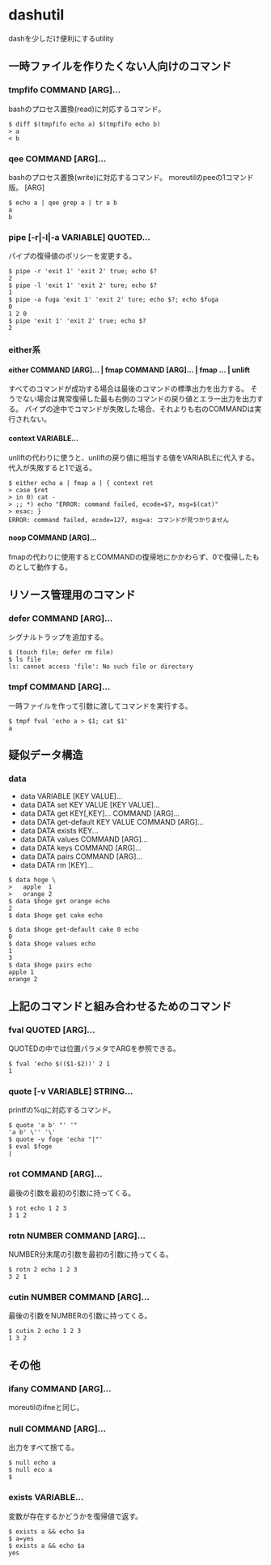 # dashutil

dashを少しだけ便利にするutility

## 一時ファイルを作りたくない人向けのコマンド

### tmpfifo COMMAND \[ARG\]...

bashのプロセス置換(read)に対応するコマンド。

```
$ diff $(tmpfifo echo a) $(tmpfifo echo b)
> a
< b
```
### qee COMMAND \[ARG\]...

bashのプロセス置換(write)に対応するコマンド。
moreutilのpeeの1コマンド版。
 \[ARG\]
```
$ echo a | qee grep a | tr a b
a
b
```

### pipe \[-r|-l|-a VARIABLE\] QUOTED...

パイプの復帰値のポリシーを変更する。

```
$ pipe -r 'exit 1' 'exit 2' true; echo $?
2
$ pipe -l 'exit 1' 'exit 2' ture; echo $?
1
$ pipe -a fuga 'exit 1' 'exit 2' ture; echo $?; echo $fuga
0
1 2 0
$ pipe 'exit 1' 'exit 2' true; echo $?
2
```

### either系

#### either COMMAND \[ARG\]... | fmap COMMAND \[ARG\]... | fmap ... | unlift
すべてのコマンドが成功する場合は最後のコマンドの標準出力を出力する。
そうでない場合は異常復帰した最も右側のコマンドの戻り値とエラー出力を出力する。
パイプの途中でコマンドが失敗した場合、それよりも右のCOMMANDは実行されない。

#### context VARIABLE...
unliftの代わりに使うと、unliftの戻り値に相当する値をVARIABLEに代入する。
代入が失敗すると1で返る。

```
$ either echo a | fmap a | { context ret
> case $ret
> in 0) cat -
> ;; *) echo "ERROR: command failed, ecode=$?, msg=$(cat)"
> esac; }
ERROR: command failed, ecode=127, msg=a: コマンドが見つかりません
```

#### noop COMMAND \[ARG\]...
fmapの代わりに使用するとCOMMANDの復帰地にかかわらず、0で復帰したものとして動作する。

## リソース管理用のコマンド

### defer COMMAND \[ARG\]...

シグナルトラップを追加する。

```
$ (touch file; defer rm file)
$ ls file
ls: cannot access 'file': No such file or directory
```

### tmpf COMMAND \[ARG\]...

一時ファイルを作って引数に渡してコマンドを実行する。

```
$ tmpf fval 'echo a > $1; cat $1'
a
```

## 疑似データ構造

### data

- data VARIABLE \[KEY VALUE\]...
- data DATA set KEY VALUE \[KEY VALUE\]...
- data DATA get KEY\[,KEY\]... COMMAND \[ARG\]...
- data DATA get-default KEY VALUE COMMAND \[ARG\]...
- data DATA exists KEY...
- data DATA values COMMAND \[ARG\]...
- data DATA keys COMMAND \[ARG\]...
- data DATA pairs COMMAND \[ARG\]...
- data DATA rm [KEY]...

```
$ data hoge \
>   apple  1
>   orange 2
$ data $hoge get orange echo
2
$ data $hoge get cake echo

$ data $hoge get-default cake 0 echo
0
$ data $hoge values echo
1
3
$ data $hoge pairs echo
apple 1
orange 2
```

## 上記のコマンドと組み合わせるためのコマンド

### fval QUOTED \[ARG\]...

QUOTEDの中では位置パラメタでARGを参照できる。

```
$ fval 'echo $(($1-$2))' 2 1
1
```

### quote \[-v VARIABLE\] STRING...

printfの%qに対応するコマンド。

```
$ quote 'a b' "' '"
'a b' \'' '\'
$ quote -v foge 'echo "|"'
$ eval $foge
|
```

### rot COMMAND \[ARG\]...

最後の引数を最初の引数に持ってくる。

```
$ rot echo 1 2 3
3 1 2
```

### rotn NUMBER COMMAND \[ARG\]...

NUMBER分末尾の引数を最初の引数に持ってくる。

```
$ rotn 2 echo 1 2 3
3 2 1
```

### cutin NUMBER COMMAND \[ARG\]...

最後の引数をNUMBERの引数に持ってくる。

```
$ cutin 2 echo 1 2 3
1 3 2
```

## その他

### ifany COMMAND \[ARG\]...

moreutilのifneと同じ。

### null COMMAND \[ARG\]...

出力をすべて捨てる。

```
$ null echo a
$ null eco a
$
```

### exists VARIABLE...

変数が存在するかどうかを復帰値で返す。

```
$ exists a && echo $a
$ a=yes
$ exists a && echo $a
yes
```

